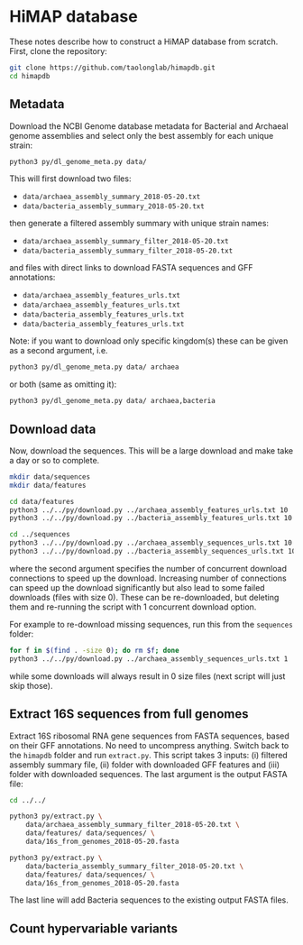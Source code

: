 # HiMAP database

These notes describe how to construct a HiMAP database from scratch. First, clone the repository:
```sh
git clone https://github.com/taolonglab/himapdb.git
cd himapdb
```


## Metadata

Download the NCBI Genome database metadata for Bacterial and Archaeal genome assemblies and select only the best assembly for each unique strain:
```sh
python3 py/dl_genome_meta.py data/

```

This will first download two files:
* `data/archaea_assembly_summary_2018-05-20.txt`
* `data/bacteria_assembly_summary_2018-05-20.txt`

then generate a filtered assembly summary with unique strain names:
* `data/archaea_assembly_summary_filter_2018-05-20.txt`
* `data/bacteria_assembly_summary_filter_2018-05-20.txt`

and files with direct links to download FASTA sequences and GFF annotations:
* `data/archaea_assembly_features_urls.txt`
* `data/archaea_assembly_features_urls.txt`
* `data/bacteria_assembly_features_urls.txt`
* `data/bacteria_assembly_features_urls.txt`

Note: if you want to download only specific kingdom(s) these can be given as a second argument, i.e.
```sh
python3 py/dl_genome_meta.py data/ archaea
```

or both (same as omitting it):

```sh
python3 py/dl_genome_meta.py data/ archaea,bacteria
```

## Download data

Now, download the sequences. This will be a large download and make take a day or so to complete.
```sh
mkdir data/sequences
mkdir data/features

cd data/features
python3 ../../py/download.py ../archaea_assembly_features_urls.txt 10
python3 ../../py/download.py ../bacteria_assembly_features_urls.txt 10

cd ../sequences
python3 ../../py/download.py ../archaea_assembly_sequences_urls.txt 10
python3 ../../py/download.py ../bacteria_assembly_sequences_urls.txt 10
```

where the second argument specifies the number of concurrent download connections to speed up the download. Increasing number of connections can speed up the download significantly but also lead to some failed downloads (files with size 0). These can be re-downloaded, but deleting them and re-running the script with 1 concurrent download option. 

For example to re-download missing sequences, run this from the `sequences` folder:

```sh
for f in $(find . -size 0); do rm $f; done
python3 ../../py/download.py ../archaea_assembly_sequences_urls.txt 1
```

while some downloads will always result in 0 size files (next script will just skip those).


## Extract 16S sequences from full genomes

Extract 16S ribosomal RNA gene sequences from FASTA sequences, based on their GFF annotations. No need to uncompress anything. Switch back to the `himapdb` folder and run `extract.py`. This script takes 3 inputs: (i) filtered assembly summary file, (ii) folder with downloaded GFF features and (iii) folder with downloaded sequences. The last argument is the output FASTA file:

```sh
cd ../../

python3 py/extract.py \
    data/archaea_assembly_summary_filter_2018-05-20.txt \
    data/features/ data/sequences/ \
    data/16s_from_genomes_2018-05-20.fasta

python3 py/extract.py \
    data/bacteria_assembly_summary_filter_2018-05-20.txt \
    data/features/ data/sequences/ \
    data/16s_from_genomes_2018-05-20.fasta

```

The last line will add Bacteria sequences to the existing output FASTA files.


## Count hypervariable variants



